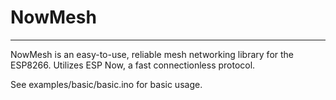 # NowMesh
---

NowMesh is an easy-to-use, reliable mesh networking library for the ESP8266.
Utilizes ESP Now, a fast connectionless protocol.

See examples/basic/basic.ino for basic usage.
